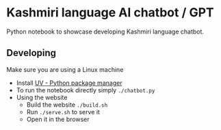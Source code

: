 # Kashmiri language AI chatbot / GPT

Python notebook to showcase developing Kashmiri language chatbot.

## Developing

Make sure you are using a Linux machine

- Install [UV - Python package manager](https://docs.astral.sh/uv/)
- To run the notebook directly simply `./chatbot.py`
- Using the website
  - Build the website `./build.sh`
  - Run `./serve.sh` to serve it
  - Open it in the browser
